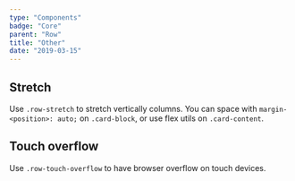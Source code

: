 ```yaml
---
type: "Components"
badge: "Core"
parent: "Row"
title: "Other"
date: "2019-03-15"
---
```


## Stretch

Use `.row-stretch` to stretch vertically columns. You can space with `margin-<position>: auto;` on `.card-block`, or use flex utils on `.card-content`.

<demo>
  <demovanilla src="vanilla/components/row/stretch-card">
  </demovanilla>
</demo>

## Touch overflow

Use `.row-touch-overflow` to have browser overflow on touch devices.

<demo>
  <demovanilla src="vanilla/components/row/touch-overflow">
  </demovanilla>
</demo>
